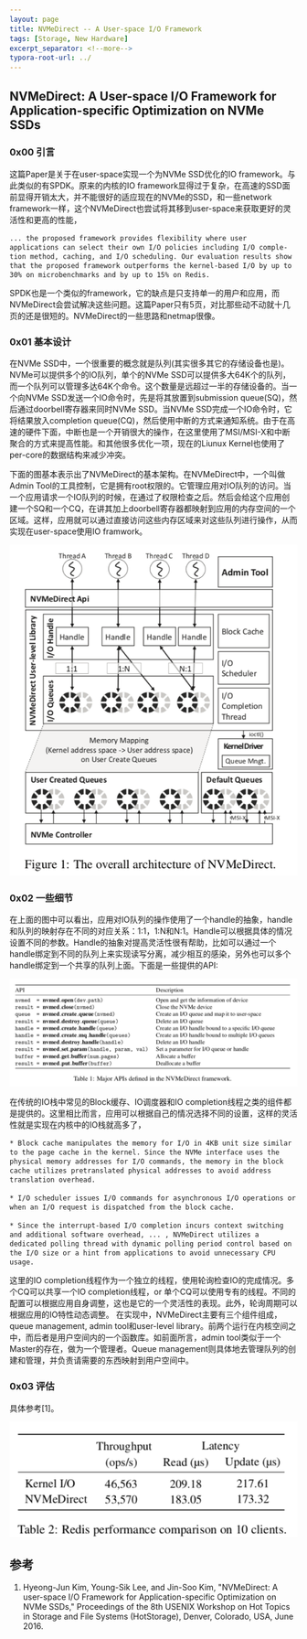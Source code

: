 ```yaml
---
layout: page
title: NVMeDirect -- A User-space I/O Framework 
tags: [Storage, New Hardware]
excerpt_separator: <!--more-->
typora-root-url: ../
---
```


## NVMeDirect: A User-space I/O Framework for Application-specific Optimization on NVMe SSDs

### 0x00 引言

  这篇Paper是关于在user-space实现一个为NVMe SSD优化的IO framework。与此类似的有SPDK。原来的内核的IO framework显得过于复杂，在高速的SSD面前显得开销太大，并不能很好的适应现在的NVMe的SSD，和一些network framework一样，这个NVMeDirect也尝试将其移到user-space来获取更好的灵活性和更高的性能，

```
... the proposed framework provides flexibility where user applications can select their own I/O policies including I/O comple- tion method, caching, and I/O scheduling. Our evaluation results show that the proposed framework outperforms the kernel-based I/O by up to 30% on microbenchmarks and by up to 15% on Redis.
```

SPDK也是一个类似的framework，它的缺点是只支持单一的用户和应用，而NVMeDirect会尝试解决这些问题。这篇Paper只有5页，对比那些动不动就十几页的还是很短的。NVMeDirect的一些思路和netmap很像。

### 0x01 基本设计

  在NVMe SSD中，一个很重要的概念就是队列(其实很多其它的存储设备也是)。NVMe可以提供多个的IO队列，单个的NVMe SSD可以提供多大64K个的队列，而一个队列可以管理多达64K个命令。这个数量是远超过一半的存储设备的。当一个向NVMe SSD发送一个IO命令时，先是将其放置到submission queue(SQ)，然后通过doorbell寄存器来同时NVMe SSD。当NVMe SSD完成一个IO命令时，它将结果放入completion queue(CQ)，然后使用中断的方式来通知系统。由于在高速的硬件下面，中断也是一个开销很大的操作，在这里使用了MSI/MSI-X和中断聚合的方式来提高性能。和其他很多优化一项，现在的Liunux Kernel也使用了per-core的数据结构来减少冲突。

 下面的图基本表示出了NVMeDirect的基本架构。在NVMeDirect中，一个叫做Admin Tool的工具控制，它是拥有root权限的。它管理应用对IO队列的访问。当一个应用请求一个IO队列的时候，在通过了权限检查之后。然后会给这个应用创建一个SQ和一个CQ，在讲其加上doorbell寄存器都映射到应用的内存空间的一个区域。这样，应用就可以通过直接访问这些内存区域来对这些队列进行操作，从而实现在user-space使用IO framwork。

 ![nvmed-arch](/assets/img/nvmed-arch.png)

### 0x02 一些细节

  在上面的图中可以看出，应用对IO队列的操作使用了一个handle的抽象，handle和队列的映射存在不同的对应关系：1:1，1:N和N:1。Handle可以根据具体的情况设置不同的参数。Handle的抽象对提高灵活性很有帮助，比如可以通过一个handle绑定到不同的队列上来实现读写分离，减少相互的感染，另外也可以多个handle绑定到一个共享的队列上面。下面是一些提供的API:

![nvmed-api](/assets/img/nvmed-api.png)

  在传统的IO栈中常见的Block缓存、IO调度器和IO completion线程之类的组件都是提供的。这里相比而言，应用可以根据自己的情况选择不同的设置，这样的灵活性就是实现在内核中的IO栈就高多了，

```
* Block cache manipulates the memory for I/O in 4KB unit size similar to the page cache in the kernel. Since the NVMe interface uses the physical memory addresses for I/O commands, the memory in the block cache utilizes pretranslated physical addresses to avoid address translation overhead. 

* I/O scheduler issues I/O commands for asynchronous I/O operations or when an I/O request is dispatched from the block cache. 

* Since the interrupt-based I/O completion incurs context switching and additional software overhead, ... , NVMeDirect utilizes a dedicated polling thread with dynamic polling period control based on the I/O size or a hint from applications to avoid unnecessary CPU usage.
```

  这里的IO completion线程作为一个独立的线程，使用轮询检查IO的完成情况。多个CQ可以共享一个IO completion线程，or 单个CQ可以使用专有的线程。不同的配置可以根据应用自身调整，这也是它的一个灵活性的表现。此外，轮询周期可以根据应用的IO特性动态调整。 在实现中，NVMeDirect主要有三个组件组成，queue management, admin tool和user-level library。前两个运行在内核空间之中，而后者是用户空间内的一个函数库。如前面所言，admin tool类似于一个Master的存在，做为一个管理者。Queue management则具体地去管理队列的创建和管理，并负责请需要的东西映射到用户空间中。

### 0x03 评估

具体参考[1]。

![nvmed-perf](/assets/img/nvmed-perf.png)

## 参考

1. Hyeong-Jun Kim, Young-Sik Lee, and Jin-Soo Kim, "NVMeDirect: A user-space I/O Framework for Application-specific Optimization on NVMe SSDs," Proceedings of the 8th USENIX Workshop on Hot Topics in Storage and File Systems (HotStorage), Denver, Colorado, USA, June 2016.